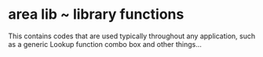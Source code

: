 # area lib ~ library functions

This contains codes that are used typically throughout
 any application, such as a generic Lookup function combo
 box and other things...

